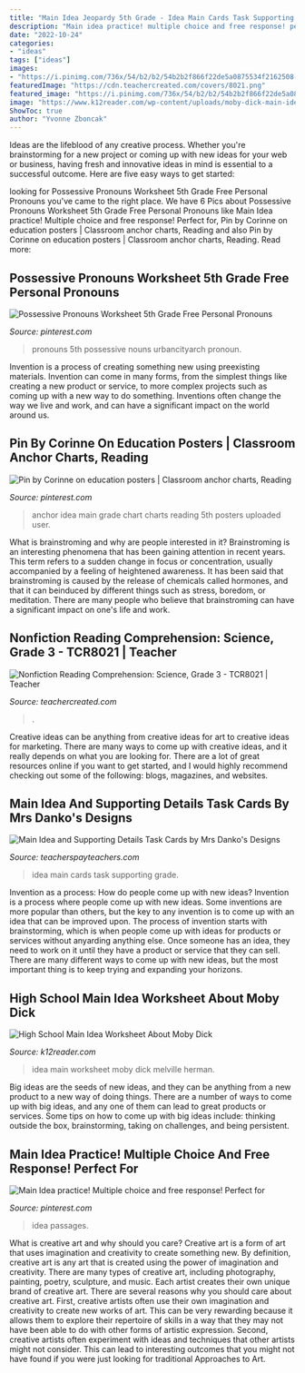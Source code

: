 ```yaml
---
title: "Main Idea Jeopardy 5th Grade - Idea Main Cards Task Supporting Grade"
description: "Main idea practice! multiple choice and free response! perfect for"
date: "2022-10-24"
categories:
- "ideas"
tags: ["ideas"]
images:
- "https://i.pinimg.com/736x/54/b2/b2/54b2b2f866f22de5a0875534f2162508--reading-response-reading-skills.jpg"
featuredImage: "https://cdn.teachercreated.com/covers/8021.png"
featured_image: "https://i.pinimg.com/736x/54/b2/b2/54b2b2f866f22de5a0875534f2162508--reading-response-reading-skills.jpg"
image: "https://www.k12reader.com/wp-content/uploads/moby-dick-main-idea.jpg"
ShowToc: true
author: "Yvonne Zboncak"
---
```



Ideas are the lifeblood of any creative process. Whether you're brainstorming for a new project or coming up with new ideas for your web or business, having fresh and innovative ideas in mind is essential to a successful outcome. Here are five easy ways to get started: 

	

		
looking for Possessive Pronouns Worksheet 5th Grade Free Personal Pronouns you've came to the right place. We have 6 Pics about Possessive Pronouns Worksheet 5th Grade Free Personal Pronouns like Main Idea practice! Multiple choice and free response! Perfect for, Pin by Corinne on education posters | Classroom anchor charts, Reading and also Pin by Corinne on education posters | Classroom anchor charts, Reading. Read more:
		
    
## Possessive Pronouns Worksheet 5th Grade Free Personal Pronouns

<img loading=lazy src="https://i.pinimg.com/736x/be/70/a3/be70a369dd45e9aa231a1845d34d794d.jpg" onerror="this.onerror=null;this.src='https://tse2.mm.bing.net/th?id=OIP.EPGAotD3n9hvDrdZm5vaOwHaKe&amp;pid=15.1';" alt="Possessive Pronouns Worksheet 5th Grade Free Personal Pronouns">

_Source: pinterest.com_

>pronouns 5th possessive nouns urbancityarch pronoun. 

	

Invention is a process of creating something new using preexisting materials. Invention can come in many forms, from the simplest things like creating a new product or service, to more complex projects such as coming up with a new way to do something. Inventions often change the way we live and work, and can have a significant impact on the world around us.

    
## Pin By Corinne On Education Posters | Classroom Anchor Charts, Reading

<img loading=lazy src="https://i.pinimg.com/736x/54/b2/b2/54b2b2f866f22de5a0875534f2162508--reading-response-reading-skills.jpg" onerror="this.onerror=null;this.src='https://tse4.mm.bing.net/th?id=OIP.HJhOZlILAX9SBs3ALm2sWgHaJ3&amp;pid=15.1';" alt="Pin by Corinne on education posters | Classroom anchor charts, Reading">

_Source: pinterest.com_

>anchor idea main grade chart charts reading 5th posters uploaded user. 

	

What is brainstroming and why are people interested in it?
Brainstroming is an interesting phenomena that has been gaining attention in recent years. This term refers to a sudden change in focus or concentration, usually accompanied by a feeling of heightened awareness. It has been said that brainstroming is caused by the release of chemicals called hormones, and that it can beinduced by different things such as stress, boredom, or meditation. There are many people who believe that brainstroming can have a significant impact on one's life and work.

    
## Nonfiction Reading Comprehension: Science, Grade 3 - TCR8021 | Teacher

<img loading=lazy src="https://cdn.teachercreated.com/covers/8021.png" onerror="this.onerror=null;this.src='https://tse1.mm.bing.net/th?id=OIP.KLkhoxCFa38dFHQBLURyLAHaJm&amp;pid=15.1';" alt="Nonfiction Reading Comprehension: Science, Grade 3 - TCR8021 | Teacher">

_Source: teachercreated.com_

>. 

	

Creative ideas can be anything from creative ideas for art to creative ideas for marketing. There are many ways to come up with creative ideas, and it really depends on what you are looking for. There are a lot of great resources online if you want to get started, and I would highly recommend checking out some of the following: blogs, magazines, and websites.

    
## Main Idea And Supporting Details Task Cards By Mrs Danko&#039;s Designs

<img loading=lazy src="https://ecdn.teacherspayteachers.com/thumbitem/Main-Idea-and-Supporting-Details-Task-Cards-2909082-1510647340/original-2909082-4.jpg" onerror="this.onerror=null;this.src='https://tse3.mm.bing.net/th?id=OIP.7fORYbRqV_O2xNVS2Yg_swAAAA&amp;pid=15.1';" alt="Main Idea and Supporting Details Task Cards by Mrs Danko&#039;s Designs">

_Source: teacherspayteachers.com_

>idea main cards task supporting grade. 

	

Invention as a process: How do people come up with new ideas?
Invention is a process where people come up with new ideas. Some inventions are more popular than others, but the key to any invention is to come up with an idea that can be improved upon. The process of invention starts with brainstorming, which is when people come up with ideas for products or services without anyarding anything else. Once someone has an idea, they need to work on it until they have a product or service that they can sell. There are many different ways to come up with new ideas, but the most important thing is to keep trying and expanding your horizons.

    
## High School Main Idea Worksheet About Moby Dick

<img loading=lazy src="https://www.k12reader.com/wp-content/uploads/moby-dick-main-idea.jpg" onerror="this.onerror=null;this.src='https://tse1.mm.bing.net/th?id=OIP.e3NGcV1wi8p3We1JpnEU0AHaJl&amp;pid=15.1';" alt="High School Main Idea Worksheet About Moby Dick">

_Source: k12reader.com_

>idea main worksheet moby dick melville herman. 

	

Big ideas are the seeds of new ideas, and they can be anything from a new product to a new way of doing things. There are a number of ways to come up with big ideas, and any one of them can lead to great products or services. Some tips on how to come up with big ideas include: thinking outside the box, brainstorming, taking on challenges, and being persistent.

    
## Main Idea Practice! Multiple Choice And Free Response! Perfect For

<img loading=lazy src="https://i.pinimg.com/736x/8f/7c/ad/8f7cad573e40dfaf4004b45186cb214b--main-idea-multiple-choice.jpg" onerror="this.onerror=null;this.src='https://tse1.mm.bing.net/th?id=OIP.AXmh_i4yYbxEd3EDF0V06AHaJs&amp;pid=15.1';" alt="Main Idea practice! Multiple choice and free response! Perfect for">

_Source: pinterest.com_

>idea passages. 

	

What is creative art and why should you care?
Creative art is a form of art that uses imagination and creativity to create something new. By definition, creative art is any art that is created using the power of imagination and creativity. There are many types of creative art, including photography, painting, poetry, sculpture, and music. Each artist creates their own unique brand of creative art.
There are several reasons why you should care about creative art. First, creative artists often use their own imagination and creativity to create new works of art. This can be very rewarding because it allows them to explore their repertoire of skills in a way that they may not have been able to do with other forms of artistic expression. Second, creative artists often experiment with ideas and techniques that other artists might not consider. This can lead to interesting outcomes that you might not have found if you were just looking for traditional Approaches to Art.

